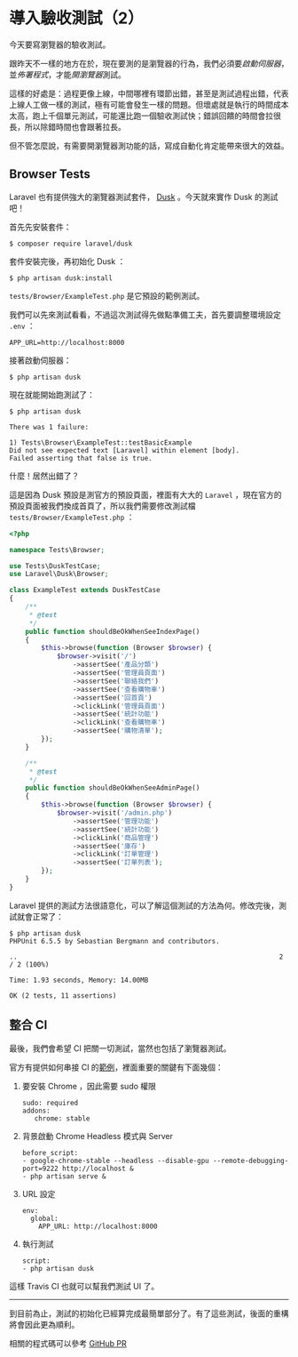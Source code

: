 # 導入驗收測試（2）

今天要寫瀏覽器的驗收測試。

跟昨天不一樣的地方在於，現在要測的是瀏覽器的行為，我們必須要*啟動伺服器*，並*佈署程式*，才能*開瀏覽器*測試。

這樣的好處是：過程更像上線，中間哪裡有環節出錯，甚至是測試過程出錯，代表上線人工做一樣的測試，極有可能會發生一樣的問題。但壞處就是執行的時間成本太高，跑上千個單元測試，可能還比跑一個驗收測試快；錯誤回饋的時間會拉很長，所以除錯時間也會跟著拉長。

但不管怎麼說，有需要開瀏覽器測功能的話，寫成自動化肯定能帶來很大的效益。


## Browser Tests

Laravel 也有提供強大的瀏覽器測試套件， [Dusk](https://laravel.com/docs/5.5/dusk) 。今天就來實作 Dusk 的測試吧！

首先先安裝套件：

```
$ composer require laravel/dusk
```

套件安裝完後，再初始化 Dusk ：

```
$ php artisan dusk:install
```

`tests/Browser/ExampleTest.php` 是它預設的範例測試。

我們可以先來測試看看，不過這次測試得先做點準備工夫，首先要調整環境設定 `.env` ：

```
APP_URL=http://localhost:8000
```

接著啟動伺服器：

```
$ php artisan dusk
```

現在就能開始跑測試了：

```
$ php artisan dusk

There was 1 failure:

1) Tests\Browser\ExampleTest::testBasicExample
Did not see expected text [Laravel] within element [body].
Failed asserting that false is true.
```

什麼！居然出錯了？

這是因為 Dusk 預設是測官方的預設頁面，裡面有大大的 `Laravel` ，現在官方的預設頁面被我們換成首頁了，所以我們需要修改測試檔 `tests/Browser/ExampleTest.php` ：

```php
<?php

namespace Tests\Browser;

use Tests\DuskTestCase;
use Laravel\Dusk\Browser;

class ExampleTest extends DuskTestCase
{
    /**
     * @test
     */
    public function shouldBeOkWhenSeeIndexPage()
    {
        $this->browse(function (Browser $browser) {
            $browser->visit('/')
                ->assertSee('產品分類')
                ->assertSee('管理員頁面')
                ->assertSee('聯絡我們')
                ->assertSee('查看購物車')
                ->assertSee('回首頁')
                ->clickLink('管理員頁面')
                ->assertSee('統計功能')
                ->clickLink('查看購物車')
                ->assertSee('購物清單');
        });
    }

    /**
     * @test
     */
    public function shouldBeOkWhenSeeAdminPage()
    {
        $this->browse(function (Browser $browser) {
            $browser->visit('/admin.php')
                ->assertSee('管理功能')
                ->assertSee('統計功能')
                ->clickLink('商品管理')
                ->assertSee('庫存')
                ->clickLink('訂單管理')
                ->assertSee('訂單列表');
        });
    }
}
```

Laravel 提供的測試方法很語意化，可以了解這個測試的方法為何。修改完後，測試就會正常了：

```
$ php artisan dusk
PHPUnit 6.5.5 by Sebastian Bergmann and contributors.

..                                                                  2 / 2 (100%)

Time: 1.93 seconds, Memory: 14.00MB

OK (2 tests, 11 assertions)
```

## 整合 CI

最後，我們會希望 CI 把關一切測試，當然也包括了瀏覽器測試。

官方有提供如何串接 CI 的[範例](https://laravel.com/docs/5.5/dusk#continuous-integration)，裡面重要的關鍵有下面幾個：

1.  要安裝 Chrome ，因此需要 sudo 權限
    ```
    sudo: required
    addons:
       chrome: stable
    ```

2.  背景啟動 Chrome Headless 模式與 Server
    ```
    before_script:
    - google-chrome-stable --headless --disable-gpu --remote-debugging-port=9222 http://localhost &
    - php artisan serve &
    ```

3.  URL 設定
    ```
    env:
      global:
        APP_URL: http://localhost:8000
    ```

4.  執行測試
    ```
    script:
    - php artisan dusk
    ```

這樣 Travis CI 也就可以幫我們測試 UI 了。

---

到目前為止，測試的初始化已經算完成最簡單部分了。有了這些測試，後面的重構將會因此更為順利。

相關的程式碼可以參考 [GitHub PR](https://github.com/MilesChou/book-refactoring-30-days/pull/8)
